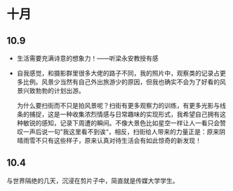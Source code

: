 # 十月

## 10.9

- 生活需要充满诗意的想象力！——听梁永安教授有感

- 自我感觉，和摄影群里很多大佬的路子不同，我的照片中，观察类的记录占更多比例。风景少当然有自己外出旅游少的原因，但我也确实不会为了好看的风景兴致勃勃的计划出游。
  
  为什么要扫街而不只是拍风景呢？扫街有更多观察力的训练，有更多光影与线条的捕捉，这是一种收集浓烈情感与日常趣味的实现形式，我希望自己拥有这种敏锐的感知，记录下周遭的瞬间。不像大景色比如星空一样让人一看只会赞叹一声后说一句”我这里看不到诶“，相反，扫街给人带来的力量正是：原来阴晴雨雪不只有这些样子，原来认真对待生活会有如此惊奇的新发现！

## 10.4

与世界隔绝的几天，沉浸在剪片子中，简直就是传媒大学学生。
